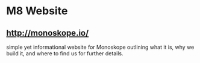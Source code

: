 # M8 Website

## http://monoskope.io/

simple yet informational website for Monoskope outlining what it is, why we build it, and where to find us for further details.
